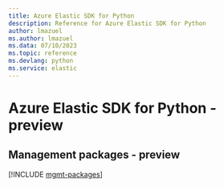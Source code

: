 ```yaml
---
title: Azure Elastic SDK for Python
description: Reference for Azure Elastic SDK for Python
author: lmazuel
ms.author: lmazuel
ms.data: 07/10/2023
ms.topic: reference
ms.devlang: python
ms.service: elastic
---
```

# Azure Elastic SDK for Python - preview

## Management packages - preview
[!INCLUDE [mgmt-packages](elastic-mgmt-index.md)]